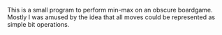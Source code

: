 This is a small program to perform min-max on an obscure boardgame. Mostly I was amused by the idea that all moves could be represented as simple bit operations.
